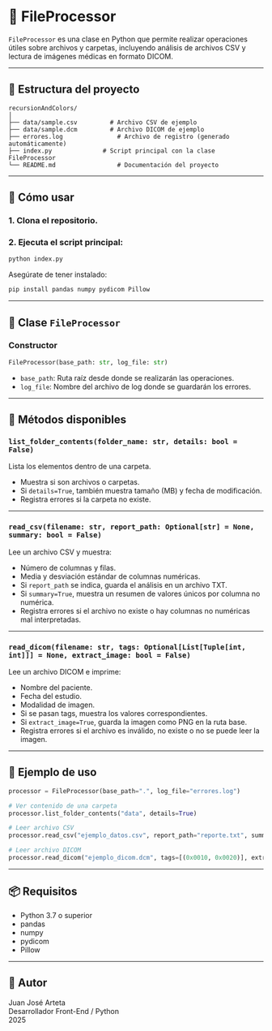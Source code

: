 
# 🧠 FileProcessor

`FileProcessor` es una clase en Python que permite realizar operaciones útiles sobre archivos y carpetas, incluyendo análisis de archivos CSV y lectura de imágenes médicas en formato DICOM.

---

## 📁 Estructura del proyecto

```
recursionAndColors/
│
├── data/sample.csv         # Archivo CSV de ejemplo
├── data/sample.dcm         # Archivo DICOM de ejemplo
├── errores.log               # Archivo de registro (generado automáticamente)
├── index.py              # Script principal con la clase FileProcessor
└── README.md                 # Documentación del proyecto
```

---

## 🚀 Cómo usar

### 1. Clona el repositorio.

### 2. Ejecuta el script principal:

```bash
python index.py
```

Asegúrate de tener instalado:

```bash
pip install pandas numpy pydicom Pillow
```

---

## 🔧 Clase `FileProcessor`

### Constructor

```python
FileProcessor(base_path: str, log_file: str)
```

- `base_path`: Ruta raíz desde donde se realizarán las operaciones.
- `log_file`: Nombre del archivo de log donde se guardarán los errores.

---

## 📂 Métodos disponibles

### `list_folder_contents(folder_name: str, details: bool = False)`

Lista los elementos dentro de una carpeta.

- Muestra si son archivos o carpetas.
- Si `details=True`, también muestra tamaño (MB) y fecha de modificación.
- Registra errores si la carpeta no existe.

---

### `read_csv(filename: str, report_path: Optional[str] = None, summary: bool = False)`

Lee un archivo CSV y muestra:

- Número de columnas y filas.
- Media y desviación estándar de columnas numéricas.
- Si `report_path` se indica, guarda el análisis en un archivo TXT.
- Si `summary=True`, muestra un resumen de valores únicos por columna no numérica.
- Registra errores si el archivo no existe o hay columnas no numéricas mal interpretadas.

---

### `read_dicom(filename: str, tags: Optional[List[Tuple[int, int]]] = None, extract_image: bool = False)`

Lee un archivo DICOM e imprime:

- Nombre del paciente.
- Fecha del estudio.
- Modalidad de imagen.
- Si se pasan tags, muestra los valores correspondientes.
- Si `extract_image=True`, guarda la imagen como PNG en la ruta base.
- Registra errores si el archivo es inválido, no existe o no se puede leer la imagen.

---

## 🧪 Ejemplo de uso

```python
processor = FileProcessor(base_path=".", log_file="errores.log")

# Ver contenido de una carpeta
processor.list_folder_contents("data", details=True)

# Leer archivo CSV
processor.read_csv("ejemplo_datos.csv", report_path="reporte.txt", summary=True)

# Leer archivo DICOM
processor.read_dicom("ejemplo_dicom.dcm", tags=[(0x0010, 0x0020)], extract_image=True)
```

---

## 📦 Requisitos

- Python 3.7 o superior
- pandas
- numpy
- pydicom
- Pillow

---

## 🧠 Autor

Juan José Arteta  
Desarrollador Front-End / Python  
2025
